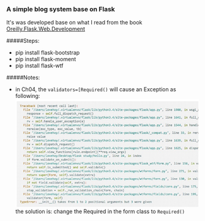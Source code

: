 ### A simple blog system base on Flask

It's was developed base on what I read from the book [Oreilly.Flask.Web.Development][1]

#####Steps:
* pip install flask-bootstrap
* pip install flask-moment
* pip install flask-wtf

#####Notes:
* in Ch04, the ```validators=[Required()``` will cause an Exception as following:
![Exception][excep1]
the solution is:
change the Required in the form class to `Required()`

[1]:http://shop.oreilly.com/product/0636920031116.do
[excep1]: exception1.png